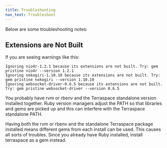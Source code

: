 ```yaml
---
title: Troubleshooting
nav_text: Troubleshoot
---
```


Below are some troubleshooting notes:

## Extensions are Not Built

If you are seeing warnings like this:

    Ignoring nio4r-1.2.1 because its extensions are not built. Try: gem pristine nio4r --version 1.2.1
    Ignoring nokogiri-1.10.10 because its extensions are not built. Try: gem pristine nokogiri --version 1.10.10
    Ignoring websocket-driver-0.6.5 because its extensions are not built. Try: gem pristine websocket-driver --version 0.6.5

You probably have rvm or rbenv and the Terraspace standalone version installed together.  Ruby version managers adjust the PATH so that libraries and gems are picked up and this can interfere with the Terraspace standalone PATH.

Having both the rvm or rbenv and the standalone Terraspace package installed means different gems from each install can be used. This causes all sorts of troubles. Since you already have Ruby installed, install terraspace as a gem instead.
